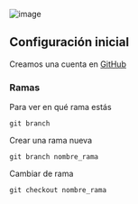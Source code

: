 ![image](https://user-images.githubusercontent.com/67286095/140606996-208a61a8-f002-42e4-82d5-048943e16382.png)
## Configuración inicial
Creamos una cuenta en [GitHub](https://github.com/)
### Ramas
Para ver en qué rama estás

```
git branch
```
Crear una rama nueva

```
git branch nombre_rama
```

Cambiar de rama

```
git checkout nombre_rama
```
